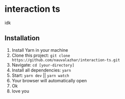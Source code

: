 # interaction ts
idk

## Installation
1. Install Yarn in your machine
2. Clone this project: `git clone https://github.com/nauvalazhar/interaction-ts.git`
3. Navigate: `cd [your-directory]`
4. Install all dependencies: `yarn`
5. Start: `yarn dev` || `yarn watch`
6. Your browser will automatically open
7. Ok
8. love you